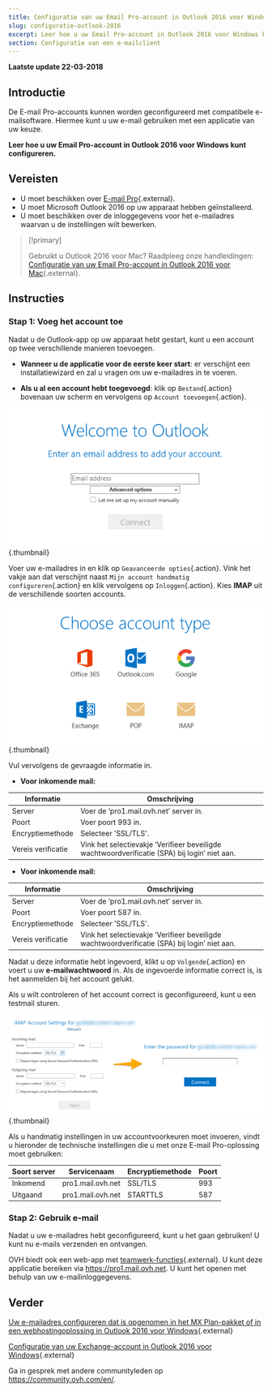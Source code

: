```yaml
---
title: Configuratie van uw Email Pro-account in Outlook 2016 voor Windows
slug: configuratie-outlook-2016
excerpt: Leer hoe u uw Email Pro-account in Outlook 2016 voor Windows kunt configureren
section: Configuratie van een e-mailclient
---
```


**Laatste update 22-03-2018**

## Introductie

De E-mail Pro-accounts kunnen worden geconfigureerd met compatibele e-mailsoftware. Hiermee kunt u uw e-mail gebruiken met een applicatie van uw keuze.

**Leer hoe u uw Email Pro-account in Outlook 2016 voor Windows kunt configureren.**

## Vereisten

- U moet beschikken over [E-mail Pro](https://www.ovh.nl/emails/email-pro/){.external}.
- U moet Microsoft Outlook 2016 op uw apparaat hebben geïnstalleerd.
- U moet beschikken over de inloggegevens voor het e-mailadres waarvan u de instellingen wilt bewerken.

> [!primary]
>
> Gebruikt u Outlook 2016 voor Mac? Raadpleeg onze handleidingen: [Configuratie van uw Email Pro-account in Outlook 2016 voor Mac](https://docs.ovh.com/nl/emails-pro/configuratie-outlook-2016-mac/){.external}.
>

## Instructies

### Stap 1: Voeg het account toe

Nadat u de Outlook-app op uw apparaat hebt gestart, kunt u een account op twee verschillende manieren toevoegen.

- **Wanneer u de applicatie voor de eerste keer start**: er verschijnt een installatiewizard en zal u vragen om uw e-mailadres in te voeren.

- **Als u al een account hebt toegevoegd**: klik op `Bestand`{.action} bovenaan uw scherm en vervolgens op `Account toevoegen`{.action}.

![emailpro](images/configuration-outlook-2016-windows-step1.png){.thumbnail}

Voer uw e-mailadres in en klik op `Geavanceerde opties`{.action}. Vink het vakje aan dat verschijnt naast `Mijn account handmatig configureren`{.action} en klik vervolgens op `Inloggen`{.action}. Kies **IMAP** uit de verschillende soorten accounts.

![emailpro](images/configuration-outlook-2016-windows-step2.png){.thumbnail}

Vul vervolgens de gevraagde informatie in.

- **Voor inkomende mail:**

|Informatie|Omschrijving|
|---|---|
|Server|Voer de ‘pro1.mail.ovh.net’ server in.|
|Poort|Voer poort 993 in.|
|Encryptiemethode|Selecteer 'SSL/TLS'.|
|Vereis verificatie |Vink het selectievakje ‘Verifieer beveiligde wachtwoordverificatie (SPA) bij login’ niet aan.|

- **Voor inkomende mail:**

|Informatie|Omschrijving|
|---|---|
|Server|Voer de ‘pro1.mail.ovh.net’ server in.|
|Poort|Voer poort 587 in.|
|Encryptiemethode|Selecteer 'SSL/TLS'.|
|Vereis verificatie |Vink het selectievakje ‘Verifieer beveiligde wachtwoordverificatie (SPA) bij login’ niet aan.|

Nadat u deze informatie hebt ingevoerd, klikt u op `Volgende`{.action} en voert u uw **e-mailwachtwoord** in. Als de ingevoerde informatie correct is, is het aanmelden bij het account gelukt.

Als u wilt controleren of het account correct is geconfigureerd, kunt u een testmail sturen.

![emailpro](images/configuration-outlook-2016-windows-step3.png){.thumbnail}

Als u handmatig instellingen in uw accountvoorkeuren moet invoeren, vindt u hieronder de technische instellingen die u met onze E-mail Pro-oplossing moet gebruiken:

|Soort server|Servicenaam|Encryptiemethode|Poort|
|---|---|---|---|
|Inkomend|pro1.mail.ovh.net|SSL/TLS|993|
|Uitgaand|pro1.mail.ovh.net|STARTTLS|587|

### Stap 2: Gebruik e-mail

Nadat u uw e-mailadres hebt geconfigureerd, kunt u het gaan gebruiken! U kunt nu e-mails verzenden en ontvangen.

OVH biedt ook een web-app met [teamwerk-functies](https://www.ovh.nl/emails/){.external}. U kunt deze applicatie bereiken via <https://pro1.mail.ovh.net>. U kunt het openen met behulp van uw e-mailinloggegevens.

## Verder

[Uw e-mailadres configureren dat is opgenomen in het MX Plan-pakket of in een webhostingoplossing in Outlook 2016 voor Windows](https://docs.ovh.com/nl/emails/configuratie-outlook-2016/){.external}

[Configuratie van uw Exchange-account in Outlook 2016 voor Windows](https://docs.ovh.com/nl/microsoft-collaborative-solutions/configuratie-outlook-2016/){.external}

Ga in gesprek met andere communityleden op <https://community.ovh.com/en/>.
